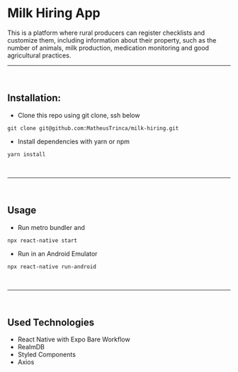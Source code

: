 # Milk Hiring App

This is a platform where rural producers can register checklists and customize them, including information about their property, such as the number of animals, milk production, medication monitoring and good agricultural practices.

<hr>
<br>

## Installation:

- Clone this repo using git clone, ssh below

```
git clone git@github.com:MatheusTrinca/milk-hiring.git
```

- Install dependencies with yarn or npm

```
yarn install
```

<br>
<hr>
<br>

## Usage

- Run metro bundler and

```
npx react-native start
```

- Run in an Android Emulator

```
npx react-native run-android
```

<br>
<hr>
<br>
  
## Used Technologies
- React Native with Expo Bare Workflow
- RealmDB
- Styled Components
- Axios

